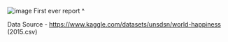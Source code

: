 ![image](https://github.com/user-attachments/assets/46ee7040-cadf-4be3-8e8d-6712f1bbcf0c)
First ever report ^

Data Source - https://www.kaggle.com/datasets/unsdsn/world-happiness (2015.csv)
